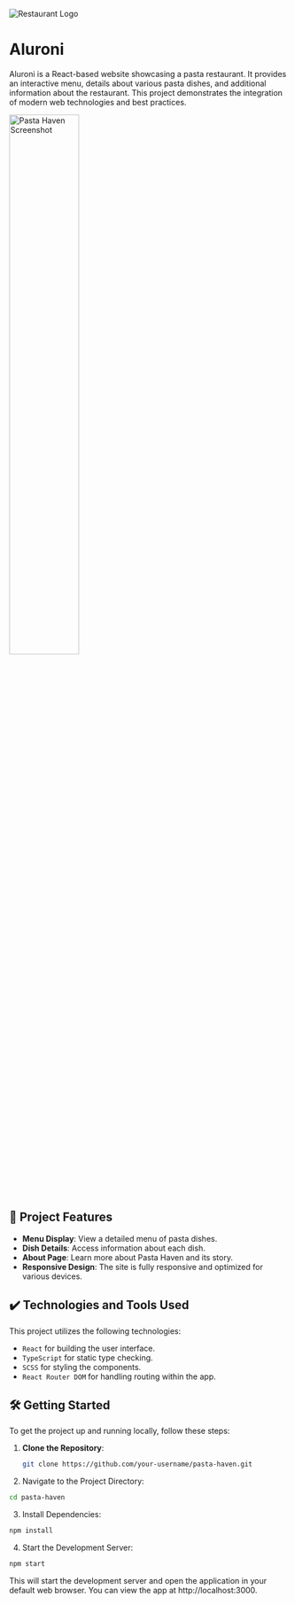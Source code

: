 ![Restaurant Logo](thumbnail.png)

# Aluroni

Aluroni is a React-based website showcasing a pasta restaurant. It provides an interactive menu, details about various pasta dishes, and additional information about the restaurant. This project demonstrates the integration of modern web technologies and best practices.

<img src="screencapture.png" alt="Pasta Haven Screenshot" width="50%">

## 🔨 Project Features

- **Menu Display**: View a detailed menu of pasta dishes.
- **Dish Details**: Access information about each dish.
- **About Page**: Learn more about Pasta Haven and its story.
- **Responsive Design**: The site is fully responsive and optimized for various devices.

## ✔️ Technologies and Tools Used

This project utilizes the following technologies:

- `React` for building the user interface.
- `TypeScript` for static type checking.
- `SCSS` for styling the components.
- `React Router DOM` for handling routing within the app.

## 🛠️ Getting Started

To get the project up and running locally, follow these steps:

1. **Clone the Repository**:

   ```bash
   git clone https://github.com/your-username/pasta-haven.git
   ```
2. Navigate to the Project Directory:

```bash
cd pasta-haven
```
3. Install Dependencies:

```bash
npm install
```
4. Start the Development Server:

```bash
npm start
```
This will start the development server and open the application in your default web browser. You can view the app at http://localhost:3000.

